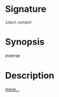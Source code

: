 # Signature
```vikid-signature
input;output
```

# Synopsis
inverse

# Description

[more...](https://en.wikipedia.org/wiki/Complementary_colors)